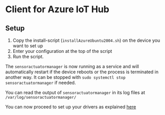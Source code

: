 <!-- (c) https://github.com/MontiCore/monticore -->
# Client for Azure IoT Hub

## Setup
1. Copy the install-script (`installAzureUbuntu2004.sh`) on the device you want to set up
2. Enter your configuration at the top of the script
3. Run the script.

The `sensoractuatormanager` is now running as a service and will automatically restart if the device reboots or the 
process is terminated in another way. It can be stopped with `sudo systemctl stop sensoractuatormanager` if needed. 

You can read the output of `sensoractuatormanager` in its log files at `/var/log/sensoractuatormanager/`

You can now proceed to set up your drivers as explained [here](../driver-examples/README.md)
